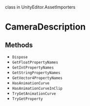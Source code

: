 class in UnityEditor.AssetImporters
# CameraDescription

## Methods
- `Dispose`
- `GetFloatPropertyNames`
- `GetIntPropertyNames`
- `GetStringPropertyNames`
- `GetVector4PropertyNames`
- `HasAnimationCurve`
- `HasAnimationCurveInClip`
- `TryGetAnimationCurve`
- `TryGetProperty`
